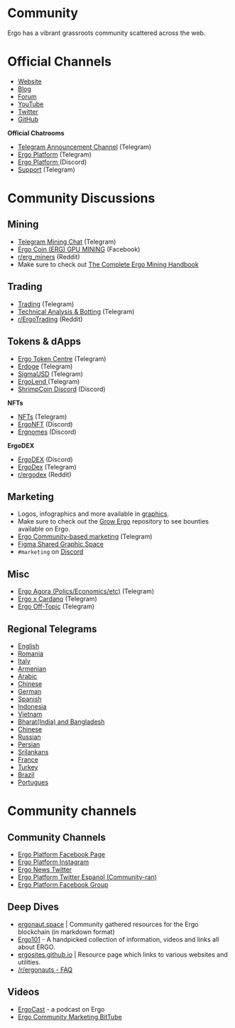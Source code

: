 
# Community

Ergo has a vibrant grassroots community scattered across the web.


# Official Channels

- [Website](https://ergoplatform.org/en/)
- [Blog](https://ergoplatform.org/en/blog/)
- [Forum](https://www.ergoforum.org/)
- [YouTube](https://www.youtube.com/channel/UC7cht_rw6ofX3wTirrQG8kw)
- [Twitter](https://twitter.com/ergoplatformorg)
- [GitHub](https://github.com/ergoplatform)


**Official Chatrooms**
- [Telegram Announcement Channel](https://t.me/ergo_news) (Telegram)
- [Ergo Platform](https://t.me/ergoplatform) (Telegram) 
- [Ergo Platform ](https://discord.gg/yDdb6yH3Zz) (Discord)
- [Support](https://t.me/ergosupport) (Telegram)

# Community Discussions

## Mining
  
- [Telegram Mining Chat](https://t.me/ergo_mining) (Telegram)
- [Ergo Coin (ERG) GPU MINING](https://www.facebook.com/groups/779328612722261/) (Facebook)
- [r/erg_miners](https://reddit.com/r/erg_miners) (Reddit)
- Make sure to check out [The Complete Ergo Mining Handbook](https://ergonaut.space/en/Mining)

## Trading
- [Trading](https://t.me/ERGtrading) (Telegram)
- [Technical Analysis & Botting](https://t.me/ERGTechnicalAnalysis) (Telegram)
- [r/ErgoTrading](https://reddit.com/r/ErgoTrading) (Reddit)

## Tokens & dApps

- [Ergo Token Centre](https://t.me/ErgoTokenCentre) (Telegram)
- [Erdoge](https://t.me/ErdogeCommunity) (Telegram)
- [SigmaUSD](https://t.me/SigmaUSD) (Telegram)
- [ErgoLend ](https://t.me/ErgoLend) (Telegram)
- [ShrimpCoin Discord](https://discord.gg/uRRtjGZPbB) (Discord)

**NFTs**
- [NFTs](https://t.me/ergo_nft_trading) (Telegram)
- [ErgoNFT](https://discord.gg/eu3PQHgmmu) (Discord)
- [Ergnomes](https://discord.gg/Pt46npwj6z) (Discord)

**ErgoDEX**
- [ErgoDEX](https://discord.gg/vrUCaygy59) (Discord)
- [ErgoDex](https://t.me/ergodex) (Telegram)
- [r/ergodex](https://ergodex.io) (Reddit)

## Marketing
- Logos, infographics and more available in [graphics](graphics). 
- Make sure to check out the [Grow Ergo](https://github.com/ergoplatform/grow-ergo/) repository to see bounties available on Ergo.
- [Ergo Community-based marketing](https://t.me/ErgoSocials) (Telegram)
- [Figma Shared Graphic Space](https://www.figma.com/file/pd92vgB3xNFThaacIKodYs/Guide-ID?node-id=1%3A756)
- `#marketing` on [Discord](https://discord.gg/yDdb6yH3Zz)

## Misc
- [Ergo Agora (Polics/Economics/etc)](https://t.me/ErgoAgora) (Telegram)
- [Ergo x Cardano](https://t.me/ERGOxCARDANO) (Telegram)
- [Ergo Off-Topic](https://t.me/ErgoOfftopic) (Telegram)

## Regional Telegrams
- [English](https://t.me/ergoplatform)
- [Romania](https://t.me/ergo_romania)
- [Italy](https://t.me/Ergo_Italia)
- [Armenian](https://t.me/ErgoArmeania)
- [Arabic](https://t.me/ergoplatform_arabic)
- [Chinese](https://t.me/ergoplatform_CH)
- [German](https://t.me/ergoplatform_german)
- [Spanish](https://t.me/ergoplatform_ES)
- [Indonesia](https://t.me/Ergo_Indonesian)
- [Vietnam](https://t.me/ErgoPlatform_Vietnam)
- [Bharat(India) and Bangladesh](https://t.me/ergoplatform_bangla_hindi)
- [Chinese](https://t.me/ergoplatform_CH)
- [Russian](https://t.me/ergoplatformru)
- [Persian](https://t.me/ergoplatform_IR)
- [Srilankans](https://t.me/ergoplatform_sl)
- [France](https://t.me/ergofrance)
- [Turkey](https://t.me/ergoplatform_tr)
- [Brazil](https://t.me/ergobrazil)
- [Portugues](https://t.me/ErgoPortuguese)

# Community channels


##  Community Channels
- [Ergo Platform Facebook Page](https://www.facebook.com/Ergo-Platform-108753484685015)
- [Ergo Platform Instagram](https://www.instagram.com/ergo_platform/)
- [Ergo News Twitter](https://twitter.com/NewsErgo)
- [Ergo Platform Twitter Espanol (Community-ran)](https://twitter.com/ErgoPlatformES)
- [Ergo Platform Facebook Group](facebook.com/groups/ergoplatform)


## Deep Dives
- [ergonaut.space](https://ergonaut.space/en/home) | Community gathered resources for the Ergo blockchain (in markdown format)
- [Ergo101](https://ergo101.org/) - A handpicked collection of information, videos and links all about ERGO.
- [ergosites.github.io](https://ergosites.github.io/) | Resource page which links to various websites and utilities. 
- [/r/ergonauts - FAQ](https://www.reddit.com/r/ergonauts/wiki/faq)

## Videos
- [ErgoCast](https://ergocast.io/) - a podcast on Ergo 
- [Ergo Community Marketing BitTube](https://bittube.tv/profile/Ergo%20Community%20Marketing)
